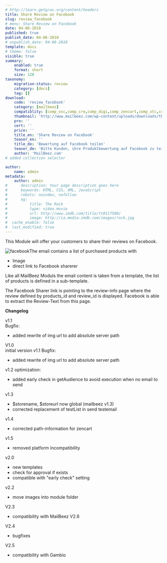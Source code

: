 ```yaml
---
# http://learn.getgrav.org/content/headers
title: Share Review on Facebook
slug: review_facebook
# menu: Share Review on Facebook
date: 04-06-2010
published: true
publish_date: 04-06-2010
# unpublish_date: 04-06-2010
template: docs
# theme: false
visible: true
summary:
    enabled: true
    format: short
    size: 128
taxonomy:
    migration-status: review
    category: [docs]
    tag: []
download:
    code: 'review_facebook'
    category: [mailbeez]
    compatiblity: [comp_osc,comp_cre,comp_digi,comp_zencart,comp_xtc,comp_gambio]
    thumbnail: 'http://www.mailbeez.com/wp-content/uploads/downloads/thumbnails/2010/06/facebook_112.png'
    pro: ''
    cert: ''
    price: ''
    title_en: 'Share Review on Facebook'
    teaser_en: ''
    title_de: 'Bewertung auf Facebook teilen'
    teaser_de: 'Bitte Kunden, ihre Produktbewertung auf Facebook zu teilen'
    author: 'MailBeez.com'
# added collection selector

author:
    name: admin
metadata:
    author: admin
#      description: Your page description goes here
#      keywords: HTML, CSS, XML, JavaScript
#      robots: noindex, nofollow
#      og:
#          title: The Rock
#          type: video.movie
#          url: http://www.imdb.com/title/tt0117500/
#          image: http://ia.media-imdb.com/images/rock.jpg
#  cache_enable: false
#  last_modified: true
---
```


This Module will offer your customers to share their reviews on Facebook.

![](http://www.mailbeez.com/wp-content/uploads/2010/06/facebook.png "facebook")The email contains a list of purchased products with

- Image
- direct link to Facebook sharerer

Like all MailBeez Moduls the email content is taken from a template, the list of products is defined in a sub-template.

The Facebook Sharer link is pointing to the review-info page where the review defined by products\_id and review\_id is displayed. Facebook is able to extract the Review-Text from this page.

**Changelog**

v1.1  
 Bugfix:  
 - added rewrite of img url to add absolute server path

V1.0  
 initial version
v1.1 
Bugfix:
- added rewrite of img url to add absolute server path


v1.2 
optimization:
- added early check in getAudience to avoid execution when no email to send


v1.3
- $storename, $storeurl now global (mailbeez v1.3)
- corrected replacement of testList in send testemail

v1.4
- corrected path-information for zencart


v1.5
- removed platform incompatibility



v2.0
- new templates
- check for approval if exists
- compatible with "early check" setting

v2.2
- move images into module folder

V2.3
- compatibility with MailBeez V2.6

V2.4
- bugfixes

V2.5
- compatibility with Gambio